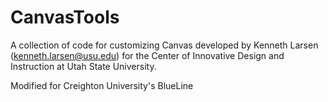 CanvasTools
===========

A collection of code for customizing Canvas developed by Kenneth Larsen (kenneth.larsen@usu.edu) for the Center of Innovative Design and Instruction at Utah State University.

Modified for Creighton University's BlueLine